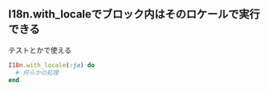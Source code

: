 ## I18n.with_localeでブロック内はそのロケールで実行できる

テストとかで使える

```ruby
I18n.with_locale(:ja) do
  # 何らかの処理
end
```
